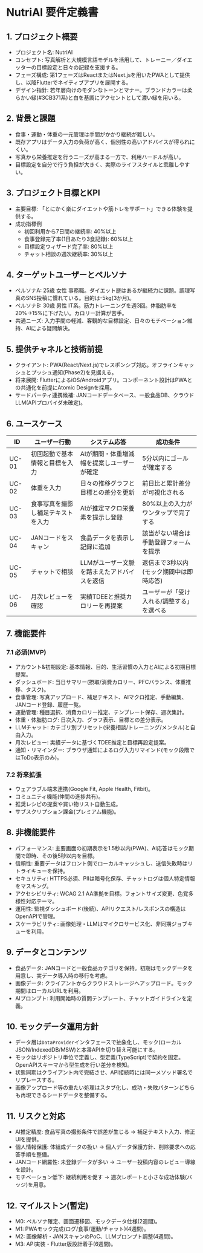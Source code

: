 # NutriAI 要件定義書

## 1. プロジェクト概要
- プロジェクト名: NutriAI
- コンセプト: 写真解析と大規模言語モデルを活用して、トレーニー／ダイエッターの目標設定と日々の記録を支援する。
- フェーズ構成: 第1フェーズはReactまたはNext.jsを用いたPWAとして提供し、以降Flutterでネイティブアプリを展開する。
- デザイン指針: 若年層向けのモダンなトーンとマナー。ブランドカラーは柔らかい緑(#3CB371系)と白を基調にアクセントとして濃い緑を用いる。

## 2. 背景と課題
- 食事・運動・体重の一元管理は手間がかかり継続が難しい。
- 既存アプリはデータ入力の負荷が高く、個別性の高いアドバイスが得られにくい。
- 写真から栄養推定を行うニーズが高まる一方で、利用ハードルが高い。
- 目標設定を自分で行う負担が大きく、実際のライフスタイルと乖離しやすい。

## 3. プロジェクト目標とKPI
- 主要目標: 「とにかく楽にダイエットや筋トレをサポート」できる体験を提供する。
- 成功指標例
  - 初回利用から7日間の継続率: 40%以上
  - 食事登録完了率(1日あたり3食記録): 60%以上
  - 目標設定ウィザード完了率: 80%以上
  - チャット相談の週次継続率: 30%以上

## 4. ターゲットユーザーとペルソナ
- ペルソナA: 25歳 女性 事務職。ダイエット歴はあるが継続力に課題。調理写真のSNS投稿に慣れている。目的は-5kg(3か月)。
- ペルソナB: 30歳 男性 IT系。筋力トレーニングを週3回。体脂肪率を20%→15%に下げたい。カロリー計算が苦手。
- 共通ニーズ: 入力手間の軽減、客観的な目標設定、日々のモチベーション維持、AIによる疑問解決。

## 5. 提供チャネルと技術前提
- クライアント: PWA(React/Next.js)でレスポンシブ対応。オフラインキャッシュとプッシュ通知(Phase2)を見据える。
- 将来展開: FlutterによるiOS/Androidアプリ。コンポーネント設計はPWAとの共通化を前提にAtomic Designを採用。
- サードパーティ連携候補: JANコードデータベース、一般食品DB、クラウドLLM(APIプロバイダ未確定)。

## 6. ユースケース
| ID | ユーザー行動 | システム応答 | 成功条件 |
| --- | --- | --- | --- |
| UC-01 | 初回起動で基本情報と目標を入力 | AIが期間・体重増減幅を提案しユーザーが確定 | 5分以内にゴールが確定する |
| UC-02 | 体重を入力 | 日々の推移グラフと目標との差分を更新 | 前日比と累計差分が可視化される |
| UC-03 | 食事写真を撮影し補足テキストを入力 | AIが推定マクロ栄養素を提示し登録 | 80%以上の入力がワンタップで完了する |
| UC-04 | JANコードをスキャン | 食品データを表示し記録に追加 | 該当がない場合は手動登録フォームを提示 |
| UC-05 | チャットで相談 | LLMがユーザー文脈を踏まえたアドバイスを返信 | 返信まで3秒以内(モック期間中は即時応答) |
| UC-06 | 月次レビューを確認 | 実績TDEEと推奨カロリーを再提案 | ユーザーが「受け入れる/調整する」を選べる |

## 7. 機能要件
### 7.1 必須(MVP)
- アカウント&初期設定: 基本情報、目的、生活習慣の入力とAIによる初期目標提案。
- ダッシュボード: 当日サマリー(摂取/消費カロリー、PFCバランス、体重推移、タスク)。
- 食事管理: 写真アップロード、補足テキスト、AIマクロ推定、手動編集、JANコード登録、履歴一覧。
- 運動管理: 種目選択、消費カロリー推定、テンプレート保存、週次集計。
- 体重・体脂肪ログ: 日次入力、グラフ表示、目標との差分表示。
- LLMチャット: カテゴリ別プリセット(栄養相談/トレーニング/メンタル)と自由入力。
- 月次レビュー: 実績データに基づくTDEE推定と目標再設定提案。
- 通知・リマインダー: ブラウザ通知によるログ入力リマインド(モック段階ではToDo表示のみ)。

### 7.2 将来拡張
- ウェアラブル端末連携(Google Fit, Apple Health, Fitbit)。
- コミュニティ機能(仲間の進捗共有)。
- 推奨レシピの提案や買い物リスト自動生成。
- サブスクリプション課金(プレミアム機能)。

## 8. 非機能要件
- パフォーマンス: 主要画面の初期表示を1.5秒以内(PWA)、AI応答はモック期間で即時、その後5秒以内を目標。
- 信頼性: 重要データはフロント側でローカルキャッシュし、送信失敗時はリトライキューを保持。
- セキュリティ: HTTPS必須、PIIは暗号化保存、チャットログは個人特定情報をマスキング。
- アクセシビリティ: WCAG 2.1 AA準拠を目標。フォントサイズ変更、色覚多様性対応テーマ。
- 運用性: 監視ダッシュボード(後続)、APIリクエスト/レスポンスの構造はOpenAPIで管理。
- スケーラビリティ: 画像処理・LLMはマイクロサービス化、非同期ジョブキューを利用。

## 9. データとコンテンツ
- 食品データ: JANコードと一般食品カテゴリを保持。初期はモックデータを用意し、実データ導入時の移行を考慮。
- 画像データ: クライアントからクラウドストレージへアップロード。モック期間はローカルURLを利用。
- AIプロンプト: 利用開始時の質問テンプレート、チャットガイドラインを定義。

## 10. モックデータ運用方針
- データ層は`DataProvider`インタフェースで抽象化し、モック(ローカルJSON/IndexedDB/MSW)と本番APIを切り替え可能にする。
- モックはリポジトリ単位で定義し、型定義(TypeScript)で契約を固定。OpenAPIスキーマから型生成を行い差分を検知。
- 状態同期はクライアント内で完結させ、API接続時には同一メソッド署名でリプレースする。
- 画像アップロード等の重たい処理はスタブ化し、成功・失敗パターンどちらも再現できるシードデータを整備する。

## 11. リスクと対応
- AI推定精度: 食品写真の撮影条件で誤差が生じる → 補足テキスト入力、修正UIを提供。
- 個人情報保護: 体組成データの扱い → 個人データ保護方針、削除要求への応答手順を整備。
- JANコード網羅性: 未登録データが多い → ユーザー投稿内容のレビュー導線を設計。
- モチベーション低下: 継続利用を促す → 週次レポートと小さな成功体験(バッジ)を用意。

## 12. マイルストン(暫定)
- M0: ペルソナ確定、画面遷移図、モックデータ仕様(2週間)。
- M1: PWAモック完成(ログ/食事/運動/チャット)(4週間)。
- M2: 画像解析・JANスキャンのPoC、LLMプロンプト調整(4週間)。
- M3: API実装・Flutter版設計着手(6週間)。

